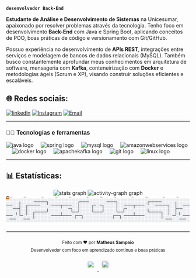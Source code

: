 <h1 align="center" style="
  font-family: Arial, sans-serif;
  font-size: 2px;
  font-weight: bold;
  color: #ffffff;
  animation: slideFade 2s ease-in-out;
">
  👋🏼 Hello, my name is Matheus Sampaio <span style="font-style: italic;">"Teusxly"</span>
</h1>



**`desenvolvedor Back-End`**

**Estudante de Análise e Desenvolvimento de Sistemas** na Unicesumar, apaixonado por resolver problemas através da tecnologia. Tenho foco em desenvolvimento **Back-End** com Java e Spring Boot, aplicando conceitos de POO, boas práticas de código e versionamento com Git/GitHub.

Possuo experiência no desenvolvimento de **APIs REST**, integrações entre serviços e modelagem de bancos de dados relacionais (MySQL). Também busco constantemente aprofundar meus conhecimentos em arquitetura de software, mensageria com **Kafka**, conteneirização com **Docker** e metodologias ágeis (Scrum e XP), visando construir soluções eficientes e escaláveis.

## 🌐 Redes sociais:

[![linkedln](https://img.shields.io/badge/LinkedIn-0077B5?style=for-the-badge&logo=linkedin&logoColor=white)](https://www.linkedin.com/in/matheus-sampaio-dev/)
[![Instagram](https://img.shields.io/badge/Instagram-E4405F?style=for-the-badge&logo=instagram&logoColor=white)](https://www.instagram.com/dev.teuszzy/)
[![Email](https://img.shields.io/badge/Email-D14836?style=for-the-badge&logo=gmail&logoColor=white)](mailto:matheus006sampaio@gmail.com)

---

<h3 style="font-family: Arial; font-size: 16px;">🧑‍💻 Tecnologias e ferramentas</h3>
<div align="left">
  <img src="https://cdn.jsdelivr.net/gh/devicons/devicon/icons/java/java-original.svg" height="40" alt="java logo"  />
  <img width="12" />
  <img src="https://cdn.jsdelivr.net/gh/devicons/devicon/icons/spring/spring-original.svg" height="40" alt="spring logo"  />
  <img width="12" />
  <img src="https://cdn.jsdelivr.net/gh/devicons/devicon/icons/mysql/mysql-original.svg" height="40" alt="mysql logo"  />
  <img width="12" />
  <img src="https://cdn.jsdelivr.net/gh/devicons/devicon/icons/amazonwebservices/amazonwebservices-plain-wordmark.svg" height="40" alt="amazonwebservices logo"  />
  <img width="12" />
  <img src="https://cdn.jsdelivr.net/gh/devicons/devicon/icons/docker/docker-original.svg" height="40" alt="docker logo"  />
  <img width="12" />
  <img src="https://cdn.jsdelivr.net/gh/devicons/devicon/icons/apachekafka/apachekafka-original.svg" height="40" alt="apachekafka logo"  />
  <img width="12" />
  <img src="https://cdn.jsdelivr.net/gh/devicons/devicon/icons/git/git-original.svg" height="40" alt="git logo"  />
  <img width="12" />
  <img src="https://cdn.jsdelivr.net/gh/devicons/devicon/icons/linux/linux-original.svg" height="40" alt="linux logo"  />
</div>

</sub>
</p>

---

## 📊 Estatísticas:
  

<div align="center">
  <img src="https://github-readme-stats.vercel.app/api?username=teusxly&hide_title=false&hide_rank=true&show_icons=true&include_all_commits=true&count_private=true&disable_animations=false&theme=onedark&locale=en&hide_border=true&order=1" height="150" alt="stats graph"  />
  <img src="https://github-readme-activity-graph.vercel.app/graph?username=teusxly&radius=16&theme=gruvbox&area=true&order=5&hide_border=true&hide_title=true" height="300" alt="activity-graph graph"  />
</div>
<picture>
  <source media="(prefers-color-scheme: dark)" srcset="https://raw.githubusercontent.com/teusxly/teusxly/output/pacman-contribution-graph-dark.svg">
  <source media="(prefers-color-scheme: light)" srcset="https://raw.githubusercontent.com/teusxly/teusxly/output/pacman-contribution-graph.svg">
  <img alt="pacman contribution graph" src="https://raw.githubusercontent.com/teusxly/teusxly/output/pacman-contribution-graph.svg">
</picture>

<hr style="border: 1px solid #ccc;">

<p align="center">
  <sub>Feito com ❤️ por <b>Matheus Sampaio</b></sub><br>
  <sub>Desenvolvedor com foco em aprendizado contínuo e boas práticas</sub>
</p>

<p align="center">
  <a href="https://www.linkedin.com/in/matheus-sampaio-dev/" target="_blank">
    <img src="https://cdn.jsdelivr.net/gh/devicons/devicon@latest/icons/linkedin/linkedin-original.svg" width="30px" style="margin: 10px; transition: transform 0.3s ease;" onmouseover="this.style.transform='scale(1.2)';" onmouseout="this.style.transform='scale(1)';"/>
  </a>
  <a href="mailto:matheus006sampaio@gmail.com" target="_blank">
  <img 
    src="https://cdn-icons-png.flaticon.com/512/561/561127.png" 
    width="35px" 
    style="
      margin: 10px; 
      transition: transform 0.3s ease; 
      filter: drop-shadow(0 0 3px rgba(0,0,0,0.3));
    " 
    onmouseover="this.style.transform='scale(1.2)';" 
    onmouseout="this.style.transform='scale(1)';" 
  />
</a>

</p>



